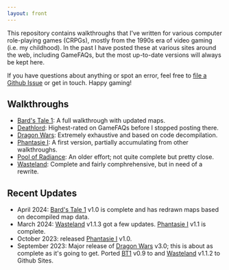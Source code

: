 ```yaml
---
layout: front
---
```

This repository contains walkthroughs that I've written for various computer role-playing games (CRPGs), mostly from the 1990s era of video gaming (i.e. my childhood). In the past I have posted these at various sites around the web, including GameFAQs, but the most up-to-date versions will always be kept here.

If you have questions about anything or spot an error, feel free to [file a Github Issue](https://github.com/fraterrisus/walkthroughs/issues) or get in touch. Happy gaming!

## Walkthroughs

- [Bard's Tale 1](bards-tale-1/index.md): A full walkthrough with updated maps.
- [Deathlord](deathlord/index.md): Highest-rated on GameFAQs before I stopped posting there.
- [Dragon Wars](dragon-wars/index.md): Extremely exhaustive and based on code decompilation.
- [Phantasie I](phantasie-1/index.md): A first version, partially accumulating from other walkthroughs.
- [Pool of Radiance](pool-of-radiance/walkthrough.txt): An older effort; not quite complete but pretty close.
- [Wasteland](wasteland/index.md): Complete and fairly comphrehensive, but in need of a rewrite.

## Recent Updates

- April 2024: [Bard's Tale 1](bards-tale-1/index.md) v1.0 is complete and has redrawn maps based on decompiled map data.
- March 2024: [Wasteland](wasteland/index.md) v1.1.3 got a few updates. [Phantasie I](phantasie-1/index.md) v1.1 is complete.
- October 2023: released [Phantasie I](phantasie-1/index.md) v1.0.
- September 2023: Major release of [Dragon Wars](dragon-wars/index.md) v3.0; this is about as complete as it's going to get. Ported [BT1](bards-tale-1/index.md) v0.9 to and [Wasteland](wasteland/index.md) v1.1.2 to Github Sites.
